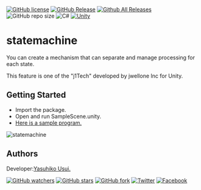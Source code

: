 [![GitHub license](https://img.shields.io/github/license/jwellone/statemachine.svg?style=plastic)](https://github.com/jwellone/statemachine/blob/main/LICENSE)
[![GitHub Release](https://img.shields.io/github/v/release/jwellone/statemachine.svg?style=plastic)](https://GitHub.com/jwellone/statemachine/releases/latest)
[![Github All Releases](https://img.shields.io/github/downloads/jwellone/statemachine/total?color=blue&style=plastic)](https://GitHub.com/jwellone/statemachine/releases)
![GitHub repo size](https://img.shields.io/github/repo-size/jwellone/statemachine?label=size&style=plastic)
![C#](https://img.shields.io/badge/C%23-239120?logo=c-sharp&style=plastic)
[![Unity](https://img.shields.io/badge/Unity-100000?logo=unity&style=plastic)](https://unity.com)


# statemachine
You can create a mechanism that can separate and manage processing for each state.

This feature is one of the "j1Tech" developed by jwellone Inc for Unity.


## Getting Started
- Import the package.
- Open and run SampleScene.unity.
- [Here is a sample program.](https://github.com/jwellone/statemachine/blob/main/Assets/jwellone/StateMachine/Sample/StateMachineSample/Scripts/SampleScene.cs) 

![statemachine](https://user-images.githubusercontent.com/85072161/158657355-082d607d-9ee5-41e4-aa39-d43941e7725d.gif)

## Authors
Developer:[Yasuhiko Usui.](https://github.com/UsuiYasuhiko-jw1)


[![GitHub watchers](https://img.shields.io/github/watchers/jwellone/statemachine.svg?style=social&label=Watch)](https://GitHub.com/jwellone/statemachine/watchers/)
[![GitHub stars](https://img.shields.io/github/stars/jwellone/statemachine.svg?style=social&label=Stars)](https://GitHub.com/jwellone/statemachine/stargazers)
[![GitHub fork](https://img.shields.io/github/forks/jwellone/statemachine.svg?style=social&label=Fork)](https://GitHub.com/jwellone/statemachine/network/members)
[![Twitter](https://img.shields.io/twitter/follow/jwellone?label=Twitter&logo=twitter&style=social)](http://twitter.com/jwellone)
[![Facebook](https://img.shields.io/badge/Facebook-1877F2?style=for-the-badge&logo=facebook&logoColor=white&style=plastic)](https://www.facebook.com/jwellone)
